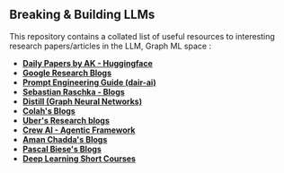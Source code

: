 ## Breaking & Building LLMs 

This repository contains a collated list of useful resources to interesting research papers/articles in the LLM, Graph ML space : <br/>

- <a href='https://huggingface.co/papers'>**Daily Papers by AK - Huggingface**</a>
- <a href='https://blog.research.google/search/label/Large%20Language%20Models?max-results=11'>**Google Research Blogs**</a>
- <a href='https://github.com/dair-ai/Prompt-Engineering-Guide'> **Prompt Engineering Guide (dair-ai)** </a>
- <a href='https://magazine.sebastianraschka.com/'> **Sebastian Raschka - Blogs**</a>
- <a href='https://distill.pub/'> **Distill (Graph Neural Networks)**</a>
- <a href='https://colah.github.io/'> **Colah's Blogs**</a>
- <a href='https://www.uber.com/blog/engineering/ai/'> **Uber's Research blogs**</a>
- <a href='https://alejandro-ao.com/posts/'> **Crew AI - Agentic Framework**</a>
- <a href='https://aman.ai/'> **Aman Chadda's Blogs** </a>
- <a href='https://xaiguy.substack.com/'> **Pascal Biese's Blogs** </a>
- <a href='https://www.deeplearning.ai/'> **Deep Learning Short Courses** </a>
   
